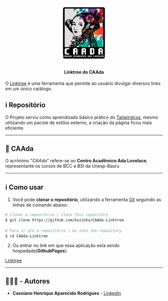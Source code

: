 

<div  align="center">
    <h1>
        <img  src="./.github/CAAda_X.svg"  width="150px"><br/>
    </h1>
    <h4>
        Linktree do CAAda
    </h4>
    
</div>

O [Linktree](https://linktr.ee/) é uma ferramenta que permite ao usuário divulgar diversos links em um único catálogo.

## ℹ Repositório

O Projeto serviu como aprendizado básico prático do [Tailwindcss](https://tailwindcss.com/), mesmo utilizando um pacote de estilos externo, a criação da página ficou mais eficiente.

---

## 🏫 CAAda

O acrônimo "*CAAda*" refere-se ao **Centro Acadêmico Ada Lovelace**, representante os cursos de BCC e BSI da Unesp-Bauru

---

## ℹ Como usar

1. Você pode **clonar o repositório**, utilizando a ferramenta [Git](https://git-scm.com) seguindo as linhas de comando abaixo:

```bash
# Clonar o repositório / Clone this repository
$ git clone https://github.com/kszinhu/CAAda-Linktree

# Para ir até o repositório / Go into the repository
$ cd CAAda-Linktree
```

2. Ou entrar no link em que essa aplicação esta sendo hospedada(**GithubPages**):

[Linktree](https://ca-ada.github.io/caada-linktree/)

---

## 👨🏽‍💻 - Autores

- **Cassiano Henrique Aparecido Rodrigues** - [Linkedin](https://www.linkedin.com/in/cassiano-rodrigues-28bb8b16a/)
